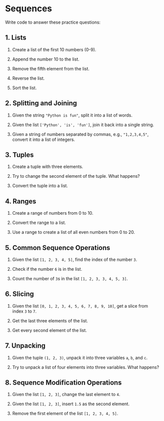 # Sequences

Write code to answer these practice questions:

## 1. Lists

1. Create a list of the first 10 numbers (0-9).

2. Append the number 10 to the list.

3. Remove the fifth element from the list.

4. Reverse the list.

5. Sort the list.

## 2. Splitting and Joining

1. Given the string `"Python is fun"`, split it into a list of words.

2. Given the list `['Python', 'is', 'fun']`, join it back into a single string.

3. Given a string of numbers separated by commas, e.g., `"1,2,3,4,5"`, convert it into a list of integers.

## 3. Tuples

1. Create a tuple with three elements.

2. Try to change the second element of the tuple. What happens?

3. Convert the tuple into a list.

## 4. Ranges

1. Create a range of numbers from 0 to 10.

2. Convert the range to a list.

3. Use a range to create a list of all even numbers from 0 to 20.

## 5. Common Sequence Operations

1. Given the list `[1, 2, 3, 4, 5]`, find the index of the number `3`.

2. Check if the number `6` is in the list.

3. Count the number of `3`s in the list `[1, 2, 3, 3, 4, 5, 3]`.

## 6. Slicing

1. Given the list `[0, 1, 2, 3, 4, 5, 6, 7, 8, 9, 10]`, get a slice from index `3` to `7`.

2. Get the last three elements of the list.

3. Get every second element of the list.

## 7. Unpacking

1. Given the tuple `(1, 2, 3)`, unpack it into three variables `a`, `b`, and `c`.

2. Try to unpack a list of four elements into three variables. What happens?

## 8. Sequence Modification Operations

1. Given the list `[1, 2, 3]`, change the last element to `4`.

2. Given the list `[1, 2, 3]`, insert `1.5` as the second element.

3. Remove the first element of the list `[1, 2, 3, 4, 5]`.
